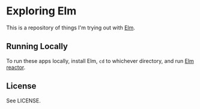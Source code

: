 # Exploring Elm

This is a repository of things I'm trying out with [Elm].

[Elm]: http://elm-lang.org/

## Running Locally

To run these apps locally, install Elm, `cd` to whichever directory, and run
[Elm reactor].

[Elm reactor]: https://github.com/elm-lang/elm-reactor

## License

See LICENSE.
